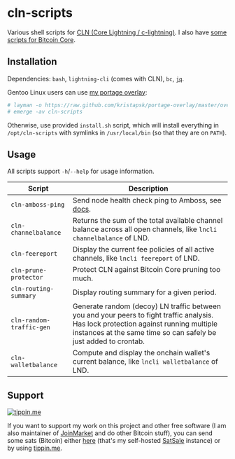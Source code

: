# cln-scripts

Various shell scripts for [CLN (Core Lightning / c-lightning)](https://github.com/ElementsProject/lightning). I also have [some scripts for Bitcoin Core](https://github.com/kristapsk/bitcoin-scripts).

## Installation

Dependencies: `bash`, `lightning-cli` (comes with CLN), `bc`, [`jq`](https://github.com/stedolan/jq).

Gentoo Linux users can use [my portage overlay](https://github.com/kristapsk/portage-overlay):
```sh
# layman -o https://raw.github.com/kristapsk/portage-overlay/master/overlay.xml -L -a kristapsk
# emerge -av cln-scripts
```

Otherwise, use provided `install.sh` script, which will install everything in `/opt/cln-scripts` with symlinks in `/usr/local/bin` (so that they are on `PATH`).

## Usage

All scripts support `-h`/`--help` for usage information.

| Script | Description |
| --- | --- |
| `cln-amboss-ping` | Send node health check ping to Amboss, see [docs](https://docs.amboss.space/api/monitoring/health-checks). |
| `cln-channelbalance` | Returns the sum of the total available channel balance across all open channels, like `lncli channelbalance` of LND. |
| `cln-feereport` | Display the current fee policies of all active channels, like `lncli feereport` of LND. |
| `cln-prune-protector` | Protect CLN against Bitcoin Core pruning too much. |
| `cln-routing-summary` | Display routing summary for a given period. |
| `cln-random-traffic-gen` | Generate random (decoy) LN traffic between you and your peers to fight traffic analysis. Has lock protection against running multiple instances at the same time so can safely be just added to crontab. |
| `cln-walletbalance` | Compute and display the onchain wallet's current balance, like `lncli walletbalance` of LND. |

## Support

[![tippin.me](https://badgen.net/badge/%E2%9A%A1%EF%B8%8Ftippin.me/@kristapsk/F0918E)](https://tippin.me/@kristapsk)

If you want to support my work on this project and other free software (I am also maintainer of [JoinMarket](https://github.com/JoinMarket-Org/joinmarket-clientserver) and do other Bitcoin stuff), you can send some sats (Bitcoin) either [here](https://donate.kristapsk.lv/) (that's my self-hosted [SatSale](https://github.com/nickfarrow/SatSale) instance) or by using [tippin.me](https://tippin.me/@kristapsk).
